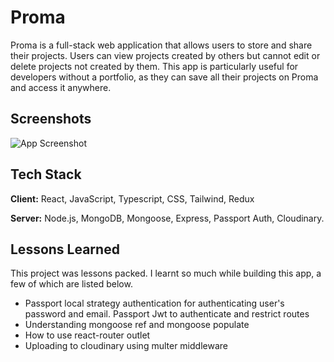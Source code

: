 # Proma
Proma is a full-stack web application that allows users to store and share their projects. Users can view projects created by others but cannot edit or delete projects not created by them. 
This app is particularly useful for developers without a portfolio, as they can save all their projects on Proma and access it anywhere.

## Screenshots
![App Screenshot](https://res.cloudinary.com/nkechi-christabel/image/upload/v1666219163/z7rjmtldcyo11qblquy1.png)

## Tech Stack

**Client:** React, JavaScript, Typescript, CSS, Tailwind, Redux </br>

**Server:** Node.js, MongoDB, Mongoose, Express, Passport Auth, Cloudinary.


## Lessons Learned
This project was lessons packed. I learnt so much while building this app, a few of which are listed below.

<ul>
  <li>Passport local strategy authentication for authenticating user's password and email. Passport Jwt to authenticate and restrict routes</li>
  <li>Understanding mongoose ref and mongoose populate</li> 
  <li>How to use react-router outlet</li> 
  <li>Uploading to cloudinary using multer middleware</li> 
</ul>
